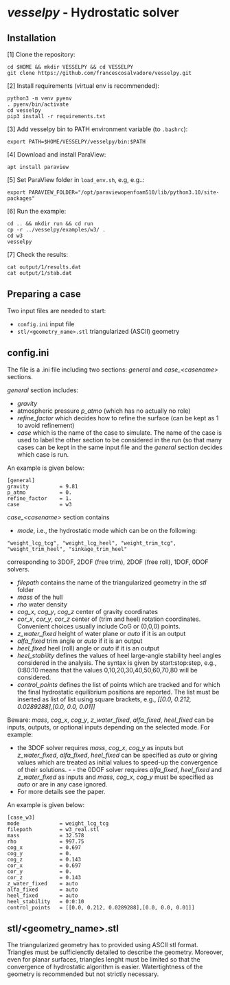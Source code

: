 # *vesselpy* - Hydrostatic solver

## Installation

[1] Clone the repository:
```
cd $HOME && mkdir VESSELPY && cd VESSELPY
git clone https://github.com/francescosalvadore/vesselpy.git
```

[2] Install requirements (virtual env is recommended):
```
python3 -m venv pyenv
. pyenv/bin/activate
cd vesselpy
pip3 install -r requirements.txt
```

[3] Add vesselpy bin to PATH environment variable (to `.bashrc`):
```
export PATH=$HOME/VESSELPY/vesselpy/bin:$PATH
```

[4] Download and install ParaView:
```
apt install paraview
```

[5] Set ParaView folder in `load_env.sh`, e.g, e.g..:
```
export PARAVIEW_FOLDER="/opt/paraviewopenfoam510/lib/python3.10/site-packages"
```

[6] Run the example:
```
cd .. && mkdir run && cd run
cp -r ../vesselpy/examples/w3/ .
cd w3
vesselpy
```

[7] Check the results:
```
cat output/1/results.dat
cat output/1/stab.dat
```

## Preparing a case

Two input files are needed to start:
* `config.ini` input file
* `stl/<geometry_name>.stl` triangularized (ASCII) geometry

## config.ini

The file is a .ini file including two sections: *general* and *case_\<casename\>* sections.

*general* section includes:
- *gravity*
- atmospheric pressure *p_atmo* (which has no actually no role)
- *refine_factor* which decides how to refine the surface (can be kept as 1 to avoid refinement) 
- *case* which is the name of the case to simulate. The name of the case is used to label the other section to be considered in the run (so that many cases can be kept in the same input file and the *general* section decides which case is run.

An example is given below:
```
[general]
gravity          = 9.81
p_atmo           = 0.   
refine_factor    = 1.
case             = w3
```

*case_\<casename\>* section contains
- *mode*, i.e., the hydrostatic mode which can be on the following:
```
"weight_lcg_tcg", "weight_lcg_heel", "weight_trim_tcg", "weight_trim_heel", "sinkage_trim_heel"
```
corresponding to 3DOF, 2DOF (free trim), 2DOF (free roll), 1DOF, 0DOF solvers.
- *filepath* contains the name of the triangularized geometry in the *stl* folder
- *mass* of the hull
- *rho* water density
- *cog_x*, *cog_y*, *cog_z* center of gravity coordinates
- *cor_x*, *cor_y*, *cor_z* center of (trim and heel) rotation coordinates. Convenient choices usually include CoG or (0,0,0) points.
- *z_water_fixed* height of water plane or *auto* if it is an output
- *alfa_fixed* trim angle or *auto* if it is an output
- *heel_fixed* heel (roll) angle or *auto* if it is an output
- *heel_stability* defines the values of heel large-angle stability heel angles considered in the analysis. The syntax is given by start:stop:step, e.g., 0:80:10 means that the values 0,10,20,30,40,50,60,70,80 will be considered.
- *control_points* defines the list of points which are tracked and for which the final hydrostatic equilibrium positions are reported. The list must be inserted as list of list using square brackets, e.g., *[[0.0, 0.212, 0.0289288],[0.0, 0.0, 0.01]]*

Beware: *mass*, *cog_x*, *cog_y*, *z_water_fixed*, *alfa_fixed*, *heel_fixed* can be inputs, outputs, or optional inputs depending on the selected mode. For example:
- the 3DOF solver requires *mass*, *cog_x*, *cog_y* as inputs but *z_water_fixed*, *alfa_fixed*, *heel_fixed* can be specified as *auto* or giving values which are treated as initial values to speed-up the convergence of their solutions. - - the 0DOF solver requires *alfa_fixed*, *heel_fixed* and *z_water_fixed* as inputs and *mass*, *cog_x*, *cog_y* must be specified as *auto* or are in any case ignored.
- For more details see the paper.

An example is given below:
```
[case_w3]
mode             = weight_lcg_tcg
filepath         = w3_real.stl
mass             = 32.578
rho              = 997.75
cog_x            = 0.697
cog_y            = 0.
cog_z            = 0.143
cor_x            = 0.697
cor_y            = 0.
cor_z            = 0.143
z_water_fixed    = auto
alfa_fixed       = auto
heel_fixed       = auto
heel_stability   = 0:0:10
control_points   = [[0.0, 0.212, 0.0289288],[0.0, 0.0, 0.01]]
```

## stl/<geometry_name>.stl

The triangularized geometry has to provided using ASCII stl format. Triangles must be sufficienctly detailed to describe the geometry.
Moreover, even for planar surfaces, triangles lenght must be limited so that the convergence of hydrostatic algorithm is easier.
Watertightness of the geometry is recommended but not strictly necessary.
